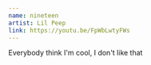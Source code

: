 ```yaml
---
name: nineteen
artist: Lil Peep
link: https://youtu.be/FpWbLwtyFWs
---
```


Everybody think I'm cool, I don't like that
